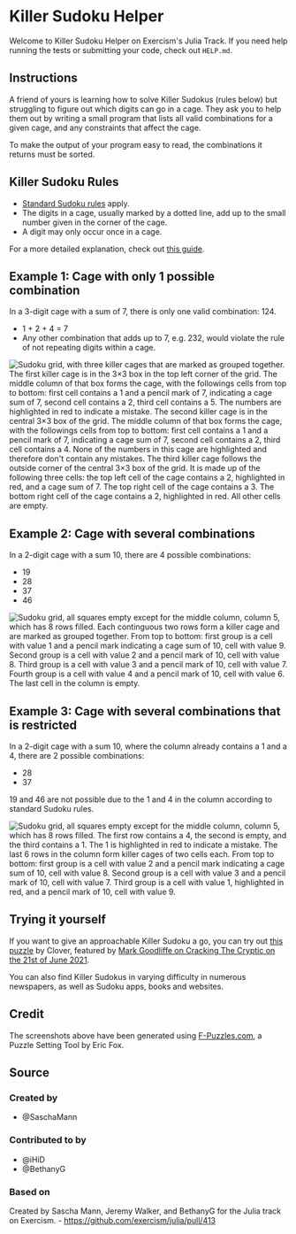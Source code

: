 # Killer Sudoku Helper

Welcome to Killer Sudoku Helper on Exercism's Julia Track.
If you need help running the tests or submitting your code, check out `HELP.md`.

## Instructions

A friend of yours is learning how to solve Killer Sudokus (rules below) but struggling to figure out which digits can go in a cage.
They ask you to help them out by writing a small program that lists all valid combinations for a given cage, and any constraints that affect the cage.

To make the output of your program easy to read, the combinations it returns must be sorted.

## Killer Sudoku Rules

- [Standard Sudoku rules][sudoku-rules] apply.
- The digits in a cage, usually marked by a dotted line, add up to the small number given in the corner of the cage.
- A digit may only occur once in a cage.

For a more detailed explanation, check out [this guide][killer-guide].

## Example 1: Cage with only 1 possible combination

In a 3-digit cage with a sum of 7, there is only one valid combination: 124.

- 1 + 2 + 4 = 7
- Any other combination that adds up to 7, e.g. 232, would violate the rule of not repeating digits within a cage.

![Sudoku grid, with three killer cages that are marked as grouped together. The first killer cage is in the 3×3 box in the top left corner of the grid. The middle column of that box forms the cage, with the followings cells from top to bottom: first cell contains a 1 and a pencil mark of 7, indicating a cage sum of 7, second cell contains a 2, third cell contains a 5. The numbers are highlighted in red to indicate a mistake. The second killer cage is in the central 3×3 box of the grid. The middle column of that box forms the cage, with the followings cells from top to bottom: first cell contains a 1 and a pencil mark of 7, indicating a cage sum of 7, second cell contains a 2, third cell contains a 4. None of the numbers in this cage are highlighted and therefore don't contain any mistakes. The third killer cage follows the outside corner of the central 3×3 box of the grid. It is made up of the following three cells: the top left cell of the cage contains a 2, highlighted in red, and a cage sum of 7. The top right cell of the cage contains a 3. The bottom right cell of the cage contains a 2, highlighted in red. All other cells are empty.][one-solution-img]

## Example 2: Cage with several combinations

In a 2-digit cage with a sum 10, there are 4 possible combinations:

- 19
- 28
- 37
- 46

![Sudoku grid, all squares empty except for the middle column, column 5, which has 8 rows filled. Each continguous two rows form a killer cage and are marked as grouped together. From top to bottom: first group is a cell with value 1 and a pencil mark indicating a cage sum of 10, cell with value 9. Second group is a cell with value 2 and a pencil mark of 10, cell with value 8. Third group is a cell with value 3 and a pencil mark of 10, cell with value 7. Fourth group is a cell with value 4 and a pencil mark of 10, cell with value 6. The last cell in the column is empty.][four-solutions-img]

## Example 3: Cage with several combinations that is restricted

In a 2-digit cage with a sum 10, where the column already contains a 1 and a 4, there are 2 possible combinations:

- 28
- 37

19 and 46 are not possible due to the 1 and 4 in the column according to standard Sudoku rules.

![Sudoku grid, all squares empty except for the middle column, column 5, which has 8 rows filled. The first row contains a 4, the second is empty, and the third contains a 1. The 1 is highlighted in red to indicate a mistake. The last 6 rows in the column form killer cages of two cells each. From top to bottom: first group is a cell with value 2 and a pencil mark indicating a cage sum of 10, cell with value 8. Second group is a cell with value 3 and a pencil mark of 10, cell with value 7. Third group is a cell with value 1, highlighted in red, and a pencil mark of 10, cell with value 9.][not-possible-img]

## Trying it yourself

If you want to give an approachable Killer Sudoku a go, you can try out [this puzzle][clover-puzzle] by Clover, featured by [Mark Goodliffe on Cracking The Cryptic on the 21st of June 2021][goodliffe-video].

You can also find Killer Sudokus in varying difficulty in numerous newspapers, as well as Sudoku apps, books and websites.

## Credit

The screenshots above have been generated using [F-Puzzles.com](https://www.f-puzzles.com/), a Puzzle Setting Tool by Eric Fox.

[sudoku-rules]: https://masteringsudoku.com/sudoku-rules-beginners/
[killer-guide]: https://masteringsudoku.com/killer-sudoku/
[one-solution-img]: https://assets.exercism.org/images/exercises/killer-sudoku-helper/example1.png
[four-solutions-img]: https://assets.exercism.org/images/exercises/killer-sudoku-helper/example2.png
[not-possible-img]: https://assets.exercism.org/images/exercises/killer-sudoku-helper/example3.png
[clover-puzzle]: https://app.crackingthecryptic.com/sudoku/HqTBn3Pr6R
[goodliffe-video]: https://youtu.be/c_NjEbFEeW0?t=1180

## Source

### Created by

- @SaschaMann

### Contributed to by

- @iHiD
- @BethanyG

### Based on

Created by Sascha Mann, Jeremy Walker, and BethanyG for the Julia track on Exercism. - https://github.com/exercism/julia/pull/413